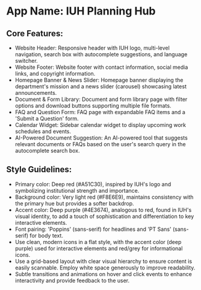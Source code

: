 # **App Name**: IUH Planning Hub

## Core Features:

- Website Header: Responsive header with IUH logo, multi-level navigation, search box with autocomplete suggestions, and language switcher.
- Website Footer: Website footer with contact information, social media links, and copyright information.
- Homepage Banner & News Slider: Homepage banner displaying the department's mission and a news slider (carousel) showcasing latest announcements.
- Document & Form Library: Document and form library page with filter options and download buttons supporting multiple file formats.
- FAQ and Question Form: FAQ page with expandable FAQ items and a 'Submit a Question' form.
- Calendar Widget: Sidebar calendar widget to display upcoming work schedules and events.
- AI-Powered Document Suggestion: An AI-powered tool that suggests relevant documents or FAQs based on the user's search query in the autocomplete search box.

## Style Guidelines:

- Primary color: Deep red (#A51C30), inspired by IUH's logo and symbolizing institutional strength and importance.
- Background color: Very light red (#F8E6E9), maintains consistency with the primary hue but provides a softer backdrop.
- Accent color: Deep purple (#4E3674), analogous to red, found in IUH's visual identity, to add a touch of sophistication and differentiation to key interactive elements.
- Font pairing: 'Poppins' (sans-serif) for headlines and 'PT Sans' (sans-serif) for body text.
- Use clean, modern icons in a flat style, with the accent color (deep purple) used for interactive elements and red/grey for informational icons.
- Use a grid-based layout with clear visual hierarchy to ensure content is easily scannable. Employ white space generously to improve readability.
- Subtle transitions and animations on hover and click events to enhance interactivity and provide feedback to the user.